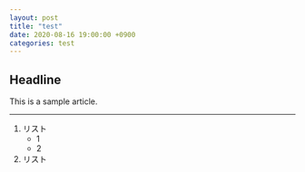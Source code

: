 ```yaml
---
layout: post
title: "test"
date: 2020-08-16 19:00:00 +0900
categories: test
---
```


## Headline

This is a sample article.

---

1. リスト
    - 1
    - 2
2. リスト